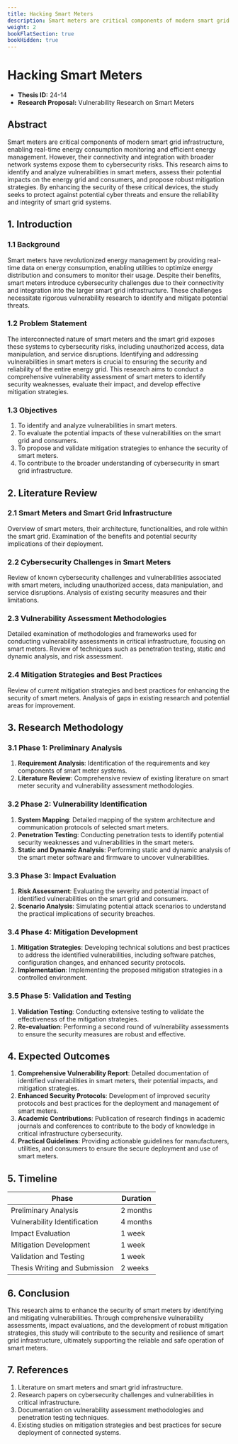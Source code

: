 ```yaml
---
title: Hacking Smart Meters
description: Smart meters are critical components of modern smart grid infrastructure, enabling real-time energy consumption monitoring and efficient energy management. However, their connectivity and integration with broader network systems expose them to cybersecurity risks. This research aims to identify and analyze vulnerabilities in smart meters, assess their potential impacts on the energy grid and consumers, and propose robust mitigation strategies. By enhancing the security of these critical devices, the study seeks to protect against potential cyber threats and ensure the reliability and integrity of smart grid systems.
weight: 2
bookFlatSection: true
bookHidden: true
---
```


# Hacking Smart Meters

- **Thesis ID:** 24-14
- **Research Proposal:** Vulnerability Research on Smart Meters

## Abstract

Smart meters are critical components of modern smart grid infrastructure, enabling real-time energy consumption monitoring and efficient energy management. However, their connectivity and integration with broader network systems expose them to cybersecurity risks. This research aims to identify and analyze vulnerabilities in smart meters, assess their potential impacts on the energy grid and consumers, and propose robust mitigation strategies. By enhancing the security of these critical devices, the study seeks to protect against potential cyber threats and ensure the reliability and integrity of smart grid systems.

## 1. Introduction

### 1.1 Background

Smart meters have revolutionized energy management by providing real-time data on energy consumption, enabling utilities to optimize energy distribution and consumers to monitor their usage. Despite their benefits, smart meters introduce cybersecurity challenges due to their connectivity and integration into the larger smart grid infrastructure. These challenges necessitate rigorous vulnerability research to identify and mitigate potential threats.

### 1.2 Problem Statement

The interconnected nature of smart meters and the smart grid exposes these systems to cybersecurity risks, including unauthorized access, data manipulation, and service disruptions. Identifying and addressing vulnerabilities in smart meters is crucial to ensuring the security and reliability of the entire energy grid. This research aims to conduct a comprehensive vulnerability assessment of smart meters to identify security weaknesses, evaluate their impact, and develop effective mitigation strategies.

### 1.3 Objectives

1. To identify and analyze vulnerabilities in smart meters.
2. To evaluate the potential impacts of these vulnerabilities on the smart grid and consumers.
3. To propose and validate mitigation strategies to enhance the security of smart meters.
4. To contribute to the broader understanding of cybersecurity in smart grid infrastructure.

## 2. Literature Review

### 2.1 Smart Meters and Smart Grid Infrastructure

Overview of smart meters, their architecture, functionalities, and role within the smart grid. Examination of the benefits and potential security implications of their deployment.

### 2.2 Cybersecurity Challenges in Smart Meters

Review of known cybersecurity challenges and vulnerabilities associated with smart meters, including unauthorized access, data manipulation, and service disruptions. Analysis of existing security measures and their limitations.

### 2.3 Vulnerability Assessment Methodologies

Detailed examination of methodologies and frameworks used for conducting vulnerability assessments in critical infrastructure, focusing on smart meters. Review of techniques such as penetration testing, static and dynamic analysis, and risk assessment.

### 2.4 Mitigation Strategies and Best Practices

Review of current mitigation strategies and best practices for enhancing the security of smart meters. Analysis of gaps in existing research and potential areas for improvement.

## 3. Research Methodology

### 3.1 Phase 1: Preliminary Analysis

1. **Requirement Analysis**: Identification of the requirements and key components of smart meter systems.
2. **Literature Review**: Comprehensive review of existing literature on smart meter security and vulnerability assessment methodologies.

### 3.2 Phase 2: Vulnerability Identification

1. **System Mapping**: Detailed mapping of the system architecture and communication protocols of selected smart meters.
2. **Penetration Testing**: Conducting penetration tests to identify potential security weaknesses and vulnerabilities in the smart meters.
3. **Static and Dynamic Analysis**: Performing static and dynamic analysis of the smart meter software and firmware to uncover vulnerabilities.

### 3.3 Phase 3: Impact Evaluation

1. **Risk Assessment**: Evaluating the severity and potential impact of identified vulnerabilities on the smart grid and consumers.
2. **Scenario Analysis**: Simulating potential attack scenarios to understand the practical implications of security breaches.

### 3.4 Phase 4: Mitigation Development

1. **Mitigation Strategies**: Developing technical solutions and best practices to address the identified vulnerabilities, including software patches, configuration changes, and enhanced security protocols.
2. **Implementation**: Implementing the proposed mitigation strategies in a controlled environment.

### 3.5 Phase 5: Validation and Testing

1. **Validation Testing**: Conducting extensive testing to validate the effectiveness of the mitigation strategies.
2. **Re-evaluation**: Performing a second round of vulnerability assessments to ensure the security measures are robust and effective.

## 4. Expected Outcomes

1. **Comprehensive Vulnerability Report**: Detailed documentation of identified vulnerabilities in smart meters, their potential impacts, and mitigation strategies.
2. **Enhanced Security Protocols**: Development of improved security protocols and best practices for the deployment and management of smart meters.
3. **Academic Contributions**: Publication of research findings in academic journals and conferences to contribute to the body of knowledge in critical infrastructure cybersecurity.
4. **Practical Guidelines**: Providing actionable guidelines for manufacturers, utilities, and consumers to ensure the secure deployment and use of smart meters.

## 5. Timeline

| Phase                        | Duration   |
|------------------------------|------------|
| Preliminary Analysis         | 2 months   |
| Vulnerability Identification | 4 months   |
| Impact Evaluation            | 1 week   |
| Mitigation Development       | 1 week   |
| Validation and Testing       | 1 week   |
| Thesis Writing and Submission| 2 weeks    |

## 6. Conclusion

This research aims to enhance the security of smart meters by identifying and mitigating vulnerabilities. Through comprehensive vulnerability assessments, impact evaluations, and the development of robust mitigation strategies, this study will contribute to the security and resilience of smart grid infrastructure, ultimately supporting the reliable and safe operation of smart meters.

## 7. References

1. Literature on smart meters and smart grid infrastructure.
2. Research papers on cybersecurity challenges and vulnerabilities in critical infrastructure.
3. Documentation on vulnerability assessment methodologies and penetration testing techniques.
4. Existing studies on mitigation strategies and best practices for secure deployment of connected systems.
